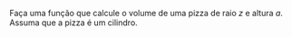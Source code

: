 Faça uma função que calcule o volume de uma pizza de raio $z$ e altura $a$. Assuma que a pizza é um cilindro.